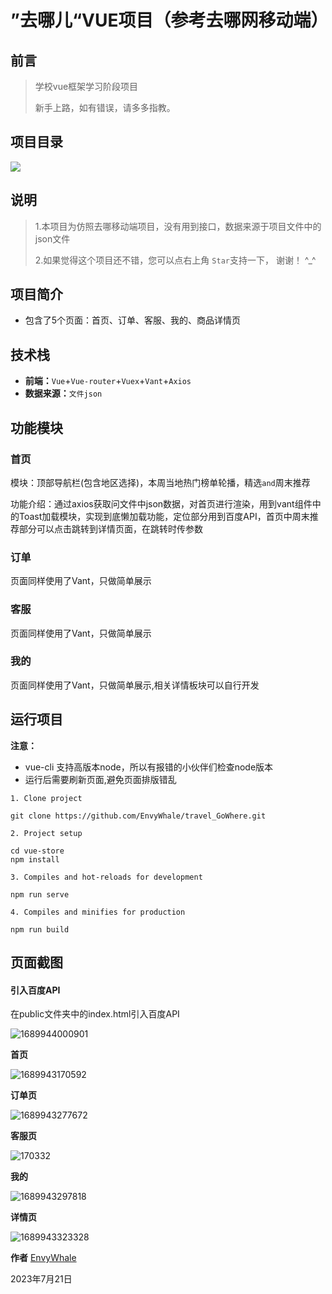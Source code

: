 #  ”去哪儿“VUE项目（参考去哪网移动端）



## 前言

> 学校vue框架学习阶段项目
>
> 新手上路，如有错误，请多多指教。



## 项目目录

![](..\travel\view_show\1689945634405.png)



## 说明

> 1.本项目为仿照去哪移动端项目，没有用到接口，数据来源于项目文件中的json文件
>
> 2.如果觉得这个项目还不错，您可以点右上角 `Star`支持一下， 谢谢！ ^_^

## 项目简介

- 包含了5个页面：首页、订单、客服、我的、商品详情页

## 技术栈

- **前端：**`Vue`+`Vue-router`+`Vuex`+`Vant`+`Axios`
- **数据来源：**`文件json`

## 功能模块

### 首页

模块：顶部导航栏(包含地区选择)，本周当地热门榜单轮播，精选`and`周末推荐

功能介绍：通过axios获取问文件中json数据，对首页进行渲染，用到vant组件中的Toast加载模块，实现到底懒加载功能，定位部分用到百度API，首页中周末推荐部分可以点击跳转到详情页面，在跳转时传参数

### 订单

页面同样使用了Vant，只做简单展示

### 客服

页面同样使用了Vant，只做简单展示

### 我的

页面同样使用了Vant，只做简单展示,相关详情板块可以自行开发



## 运行项目

**注意：**

- vue-cli 支持高版本node，所以有报错的小伙伴们检查node版本
- 运行后需要刷新页面,避免页面排版错乱

```node
1. Clone project

git clone https://github.com/EnvyWhale/travel_GoWhere.git

2. Project setup

cd vue-store
npm install

3. Compiles and hot-reloads for development

npm run serve

4. Compiles and minifies for production

npm run build
```

## 页面截图

#### 引入百度API

在public文件夹中的index.html引入百度API

![1689944000901](..\travel\view_show\1689944000901.png)



**首页**

![1689943170592](..\travel\view_show\1689943170592.png)

**订单页**

![1689943277672](..\travel\view_show\1689943277672.png)

**客服页**

![170332](..\travel\view_show\170332.png)

**我的**

![1689943297818](..\travel\view_show\1689943297818.png)

**详情页**

![1689943323328](..\travel\view_show\1689943323328.png)



**作者** [EnvyWhale](https://github.com/EnvyWhale)

2023年7月21日